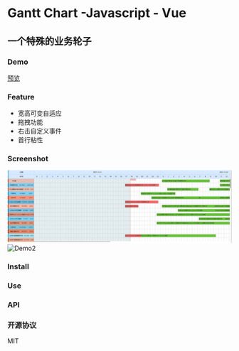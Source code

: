 # Gantt Chart  -Javascript - Vue

## 一个特殊的业务轮子

### Demo
[预览](https://xihaoshangdi.github.io/Vue-gantt/)

### Feature
- 宽高可变自适应
- 拖拽功能
- 右击自定义事件
- 首行粘性

### Screenshot
![Demo](./Screenshot/demo.gif)
![Demo2](./Screenshot/demo2.gif)
### Install


### Use


### API

### 开源协议
MIT
